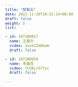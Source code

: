```yaml
---
title: "智動五"
date: 2022-11-28T10:52:14+08:00
draft: false
weight: 5
list:

- id: 1072B0017
  name: 王稟升
  video: 1wvkZZmQkwA
  draft: false

- id: 1072B0020
  name: 李晨亮
  video: tCGBjrG7Yxc
  draft: false
  
---
```

